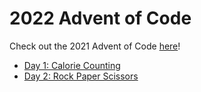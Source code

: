 # 2022 Advent of Code

Check out the 2021 Advent of Code [here](https://adventofcode.com/2022)!

- [Day 1: Calorie Counting](https://github.com/hunterparks/2022-advent-of-code/tree/main/day-01-calorie-counting)
- [Day 2: Rock Paper Scissors](https://github.com/hunterparks/2022-advent-of-code/tree/main/day-01-rock-paper-scissors)